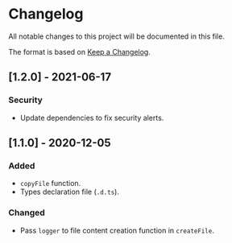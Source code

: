 # Changelog

All notable changes to this project will be documented in this file.

The format is based on [Keep a Changelog](https://keepachangelog.com/en/1.0.0/).

## [1.2.0] - 2021-06-17
### Security
- Update dependencies to fix security alerts.

## [1.1.0] - 2020-12-05
### Added
- `copyFile` function.
- Types declaration file (`.d.ts`).

### Changed
- Pass `logger` to file content creation function in `createFile`.
